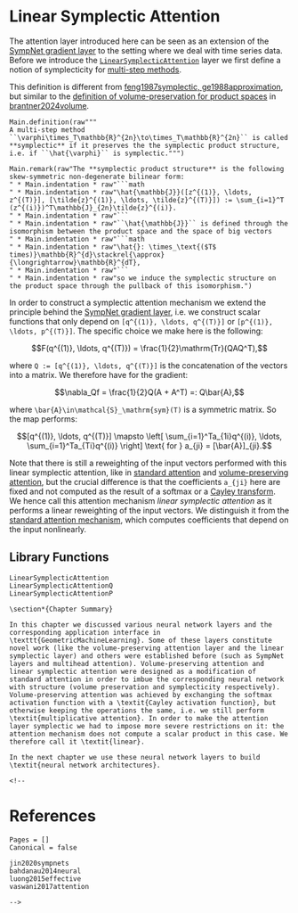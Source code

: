 # Linear Symplectic Attention

The attention layer introduced here can be seen as an extension of the [SympNet gradient layer](@ref "SympNet Gradient Layer") to the setting where we deal with time series data. Before we introduce the [`LinearSymplecticAttention`](@ref) layer we first define a notion of symplecticity for [multi-step methods](@ref "Multi-step methods"). 

This definition is different from [feng1987symplectic, ge1988approximation](@cite), but similar to the [definition of volume-preservation for product spaces](@ref "How is Structure Preserved?") in [brantner2024volume](@cite).

```@eval
Main.definition(raw"""
A multi-step method ``\varphi\times_T\mathbb{R}^{2n}\to\times_T\mathbb{R}^{2n}`` is called **symplectic** if it preserves the the symplectic product structure, i.e. if ``\hat{\varphi}`` is symplectic.""")
```

```@eval
Main.remark(raw"The **symplectic product structure** is the following skew-symmetric non-degenerate bilinear form: 
" * Main.indentation * raw"```math
" * Main.indentation * raw"\hat{\mathbb{J}}([z^{(1)}, \ldots, z^{(T)}], [\tilde{z}^{(1)}, \ldots, \tilde{z}^{(T)}]) := \sum_{i=1}^T (z^{(i)})^T\mathbb{J}_{2n}\tilde{z}^{(i)}.
" * Main.indentation * raw"```
" * Main.indentation * raw"``\hat{\mathbb{J}}`` is defined through the isomorphism between the product space and the space of big vectors 
" * Main.indentation * raw"```math
" * Main.indentation * raw"\hat{}: \times_\text{($T$ times)}\mathbb{R}^{d}\stackrel{\approx}{\longrightarrow}\mathbb{R}^{dT},
" * Main.indentation * raw"```
" * Main.indentation * raw"so we induce the symplectic structure on the product space through the pullback of this isomorphism.")
```

In order to construct a symplectic attention mechanism we extend the principle behind the [SympNet gradient layer](@ref "SympNet Gradient Layer"), i.e. we construct scalar functions that only depend on ``[q^{(1)}, \ldots, q^{(T)}]`` or ``[p^{(1)}, \ldots, p^{(T)}]``. The specific choice we make here is the following: 

```math
F(q^{(1)}, \ldots, q^{(T)}) = \frac{1}{2}\mathrm{Tr}(QAQ^T),
```

where ``Q := [q^{(1)}, \ldots, q^{(T)}]`` is the concatenation of the vectors into a matrix. We therefore have for the gradient:

```math 
\nabla_Qf = \frac{1}{2}Q(A + A^T) =: Q\bar{A},
```

where ``\bar{A}\in\mathcal{S}_\mathrm{sym}(T)`` is a symmetric matrix. So the map performs:

```math
[q^{(1)}, \ldots, q^{(T)}] \mapsto \left[ \sum_{i=1}^Ta_{1i}q^{(i)}, \ldots, \sum_{i=1}^Ta_{Ti}q^{(i)} \right] \text{ for } a_{ji} = [\bar{A}]_{ji}.
```

Note that there is still a reweighting of the input vectors performed with this linear symplectic attention, like in [standard attention](@ref "Reweighting of the Input Sequence ") and [volume-preserving attention](@ref "Volume-Preserving Attention"), but the crucial difference is that the coefficients ``a_{ji}`` here are fixed and not computed as the result of a softmax or a [Cayley transform](@ref "The Cayley Transform"). We hence call this attention mechanism *linear symplectic attention* as it performs a linear reweighting of the input vectors. We distinguish it from the [standard attention mechanism](@ref "The Attention Layer"), which computes coefficients that depend on the input nonlinearly.

## Library Functions

```@docs
LinearSymplecticAttention
LinearSymplecticAttentionQ
LinearSymplecticAttentionP
```

```@raw latex
\section*{Chapter Summary}

In this chapter we discussed various neural network layers and the corresponding application interface in \texttt{GeometricMachineLearning}. Some of these layers constitute novel work (like the volume-preserving attention layer and the linear symplectic layer) and others were established before (such as SympNet layers and multihead attention). Volume-preserving attention and linear symplectic attention were designed as a modification of standard attention in order to imbue the corresponding neural network with structure (volume preservation and symplecticity respectively). Volume-preserving attention was achieved by exchanging the softmax activation function with a \textit{Cayley activation function}, but otherwise keeping the operations the same, i.e. we still perform \textit{multiplicative attention}. In order to make the attention layer symplectic we had to impose more severe restrictions on it: the attention mechanism does not compute a scalar product in this case. We therefore call it \textit{linear}.

In the next chapter we use these neural network layers to build \textit{neural network architectures}.
```

```@raw html
<!--
```
# References

```@bibliography
Pages = []
Canonical = false

jin2020sympnets
bahdanau2014neural
luong2015effective
vaswani2017attention
```

```@raw html
-->
```
